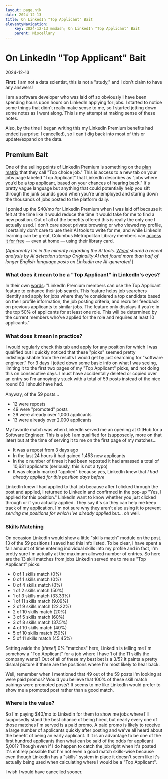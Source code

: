 ```yaml
---
layout: page.njk
date: 2024-12-13
title: On LinkedIn "Top Applicant" Bait
eleventyNavigation:
    key: 2024-12-13 &mdash; On LinkedIn "Top Applicant" Bait
    parent: Miscellany
---
```


# On LinkedIn "Top Applicant" Bait
<div class="post-date">2024-12-13</div>

**First:** I am not a data scientist, this is not a "study," and I don't claim to have any answers!

I am a software developer who was laid off so obviously I have been spending hours upon hours on LinkedIn applying for jobs. I started to notice some things that didn't really make sense to me, so I started jotting down some notes as I went along. This is my attempt at making sense of these notes.

Also, by the time I began writing this my LinkedIn Premium benefits had ended (surprise: I cancelled), so I can't dig back into most of this or update/expand on the data.

## Premium Bait

One of the selling points of LinkedIn Premium is something on the [plan matrix](https://www.linkedin.com/help/linkedin/answer/a545596/linkedin-free-accounts-and-premium-subscriptions?lang=en) that they call "Top choice job." This is access to a new tab on your jobs page labeled "Top Applicant" that LinkedIn describes as "jobs where you’d be a top applicant, based on your chances of hearing back." It's pretty vague language but anything that could potentially help you sift through the junk sounds good when you're unemployed and staring down the thousands of jobs posted to the platform daily.

I ponied up the $40/mo for LinkedIn Premium when I was laid off because it felt at the time like it would reduce the time it would take for me to find a new position. Out of all of the benefits offered this is really the only one I actually used. I don't care about private browsing or who viewed my profile, I certainly don't care to use their AI tools to write for me, and while LinkedIn learning can be great, Columbus Metropolitan Library members can [access it for free](https://www.columbuslibrary.org/resources-by-subject/topics/online-courses-tutoring/) &mdash; even at home &mdash; using their library card.

(*Apparently I'm in the minority regarding the AI tools. [Wired](https://www.wired.com/story/linkedin-ai-generated-influencers/) shared a recent analysis by AI detection startup Originality AI that found more than half of longer English-language posts on LinkedIn are AI-generated.*)

### What does it mean to be a "Top Applicant" in LinkedIn's eyes?

In their own [words](https://www.linkedin.com/help/linkedin/answer/a548337/using-the-top-applicant-feature-to-apply-for-jobs?lang=en): "LinkedIn Premium members can use the Top Applicant feature to enhance their job search. This feature helps job searchers identify and apply for jobs where they’re considered a top candidate based on their profile information, the job posting criteria, and recruiter feedback on previous applicants to similar jobs. The feature only displays if you’re in the top 50% of applicants for at least one role. This will be determined by the current members who’ve applied for the role and requires at least 10 applicants."

### What does it mean in practice?

I would regularly check this tab and apply for any position for which I was qualified but I quickly noticed that these "picks" seemed pretty indistinguishable from the results I would get by just searching for "software engineer." For 3 days I jotted down some basic info on what I was seeing, limiting it to the first two pages of my "Top Applicant" picks, and not doing this on consecutive days. I must have accidentally deleted or copied over an entry so I'm annoyingly stuck with a total of 59 posts instead of the nice round 60 I should have had.

Anyway, of the 59 posts...
- 12 were reposts
- 49 were "promoted" posts
- 29 were already over 1,000 applicants
- 13 were already over 2,000 applicants

My favorite match was when LinkedIn served me an opening at GitHub for a Software Engineer. This is a job I am qualified for (supposedly, more on that later) but at the time of serving it to me on the first page of my matches...
- It was a repost from 3 days ago
- In the last 24 hours it had gained 1,453 new applicants
- In the x number of times it had been reposted it had amassed a total of 10,631 applicants (seriously, this is not a typo)
- It was clearly marked "applied" because yes, LinkedIn knew that *I had already applied for this position days before*

LinkedIn knew I had applied to that job because after I clicked through the post and applied, I returned to LinkedIn and confirmed in the pop-up "Yes, I applied for this position." LinkedIn want to know whether you just clicked through or if you actually applied. They say it's so they can help me keep track of my application. I'm not sure why they aren't also using it to prevent *serving me positions for which I've already applied* but... oh well.

### Skills Matching

On occasion LinkedIn would show a little "skills match" module on the post. 13 of the 59 positions I saved had this info listed. To be clear, I have spent a fair amount of time entering individual skills into my profile and in fact, I'm pretty sure I'm actually at the maximum allowed number of entries. So here are the 13 skill matches from jobs LinkedIn served me to me as "Top Applicant" picks:

- 0 of 1 skills match (0%)
- 0 of 1 skills match (0%)
- 0 of 4 skills match (0%)
- 1 of 2 skills match (50%)
- 1 of 3 skills match (33.33%)
- 1 of 11 skills match (9.09%)
- 2 of 9 skills match (22.22%)
- 2 of 10 skills match (20%)
- 3 of 5 skills match (60%)
- 3 of 8 skills match (37.5%)
- 4 of 10 skills match (40%)
- 5 of 10 skills match (50%)
- 5 of 11 skills match (45.45%)

Setting aside the (*three!*) 0% "matches" here, LinkedIn is telling me I'm somehow a "Top Applicant" for a job where I have 1 of the 11 skills the company wants? Out of all of these my best bet is a 3/5? It paints a pretty dismal picture if these are the positions where I'm most likely to hear back.

Well, remember when I mentioned that 49 out of the 59 posts I'm looking at were paid promos? Would you believe that 100% of these skill match pairings were promoted posts? It seems to me like LinkedIn would prefer to show me a promoted post rather than a good match.

### Where is the value?

So I'm paying $40/mo to LinkedIn for them to show me jobs where I'll supposedly stand the best chance of being hired, but nearly every one of those matches I'm served is a paid promo. A paid promo is likely to receive a large number of applicants quickly after posting and we've all heard about the benefit of being an early applicant. If it is an advantage to be one of the first hundred applicants then what can be said of the odds for applicant 5,001? Though even if I do happen to catch the job right when it's posted it's entirely possible that I'm not even a good match skills-wise because even though LinkedIn has a "skills" system in place it doesn't seem like it's actually being used when calculating where I would be a "Top Applicant".

I wish I would have cancelled sooner.
